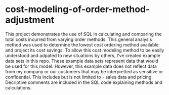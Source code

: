 # cost-modeling-of-order-method-adjustment
This project demonstrates the use of SQL in calculating and comparing the total costs incurred from varying order methods. This general analysis method was used to determine the lowest cost ordering method available and project its cost savings. To allow this cost modeling method to be easily understood and adpated to new situations by others, I've created example data sets in this repo. These example data sets represent data that would be used for this model. However, this example data does not reflect data from my company or our customers that may be interpretted as sensitive or confidential. This includes but is not limited to - sales data and pricing. Decriptive comments are included in the SQL code explaining methods and calculations.
